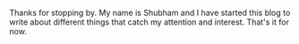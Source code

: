 Thanks for stopping by. My name is Shubham and I have started this blog to write about different things that catch my attention and interest. That's it for now.
